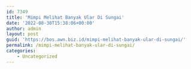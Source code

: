 ```yaml
---
id: 7349
title: 'Mimpi Melihat Banyak Ular Di Sungai'
date: '2022-08-30T15:38:06+00:00'
author: admin
layout: post
guid: 'https://bos.awn.biz.id/mimpi-melihat-banyak-ular-di-sungai/'
permalink: /mimpi-melihat-banyak-ular-di-sungai/
categories:
    - Uncategorized
---
```



